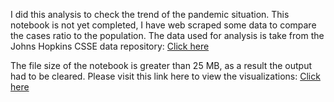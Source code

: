 I did this analysis to check the trend of the pandemic situation. This notebook is not yet completed, I have web scraped some data to compare the cases ratio to the population.
The data used for analysis is take from the Johns Hopkins CSSE data repository: [Click here](https://github.com/CSSEGISandData/COVID-19/tree/master/csse_covid_19_data/csse_covid_19_time_series)

The file size of the notebook is greater than 25 MB, as a result the output had to be cleared. Please visit this link here to view the visualizations: 
[Click here](https://www.kaggle.com/thejineaswar/covid19-analysis-across-countries-and-weeks)
